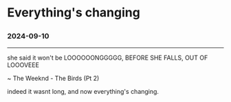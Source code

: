 # Everything's changing <p>
### 2024-09-10
---
she said it won't be LOOOOOONGGGGG, BEFORE SHE FALLS, OUT OF LOOOVEEE

~ The Weeknd - The Birds (Pt 2)

indeed it wasnt long, and now everything's changing.
